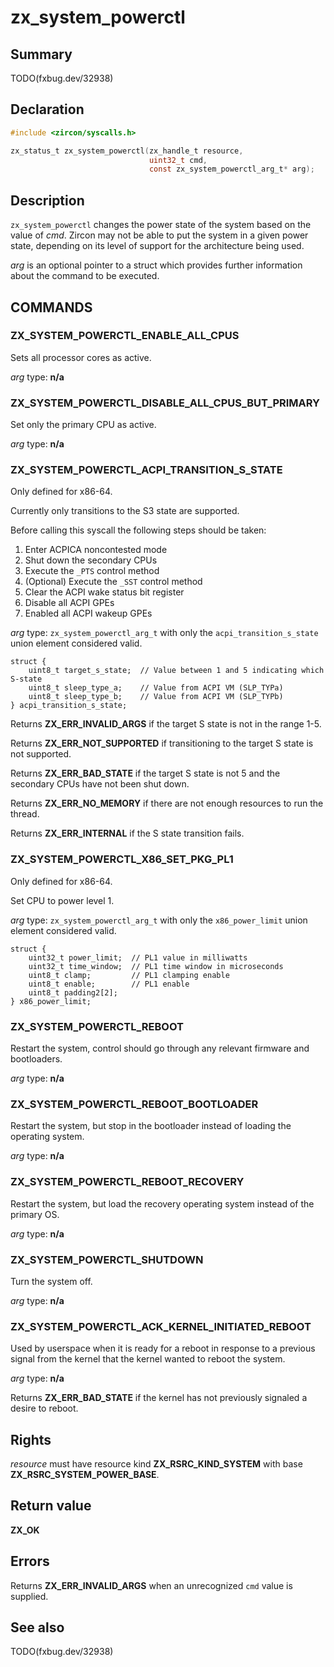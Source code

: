 <!-- Generated by zircon/scripts/update-docs-from-fidl, do not edit! -->
# zx_system_powerctl

## Summary

TODO(fxbug.dev/32938)

## Declaration

```c
#include <zircon/syscalls.h>

zx_status_t zx_system_powerctl(zx_handle_t resource,
                               uint32_t cmd,
                               const zx_system_powerctl_arg_t* arg);
```

## Description

`zx_system_powerctl` changes the power state of the system based on the value of
*cmd*.  Zircon may not be able to put the system in a given power state,
depending on its level of support for the architecture being used.

*arg* is an optional pointer to a struct which provides further information
about the command to be executed.

## COMMANDS

### ZX_SYSTEM_POWERCTL_ENABLE_ALL_CPUS

Sets all processor cores as active.

*arg* type: **n/a**

### ZX_SYSTEM_POWERCTL_DISABLE_ALL_CPUS_BUT_PRIMARY

Set only the primary CPU as active.

*arg* type: **n/a**

### ZX_SYSTEM_POWERCTL_ACPI_TRANSITION_S_STATE

Only defined for x86-64.

Currently only transitions to the S3 state are supported.

Before calling this syscall the following steps should be taken:
1. Enter ACPICA noncontested mode
2. Shut down the secondary CPUs
3. Execute the `_PTS` control method
4. (Optional) Execute the `_SST` control method
5. Clear the ACPI wake status bit register
6. Disable all ACPI GPEs
7. Enabled all ACPI wakeup GPEs

*arg* type: `zx_system_powerctl_arg_t` with only the `acpi_transition_s_state`
union element considered valid.

```
struct {
    uint8_t target_s_state;  // Value between 1 and 5 indicating which S-state
    uint8_t sleep_type_a;    // Value from ACPI VM (SLP_TYPa)
    uint8_t sleep_type_b;    // Value from ACPI VM (SLP_TYPb)
} acpi_transition_s_state;
```

Returns **ZX_ERR_INVALID_ARGS** if the target S state is not in the range 1-5.

Returns **ZX_ERR_NOT_SUPPORTED** if transitioning to the target S state is not
supported.

Returns **ZX_ERR_BAD_STATE** if the target S state is not 5 and the secondary
CPUs have not been shut down.

Returns **ZX_ERR_NO_MEMORY** if there are not enough resources to run the
thread.

Returns **ZX_ERR_INTERNAL** if the S state transition fails.

### ZX_SYSTEM_POWERCTL_X86_SET_PKG_PL1

Only defined for x86-64.

Set CPU to power level 1.

*arg* type: `zx_system_powerctl_arg_t` with only the `x86_power_limit` union
element considered valid.

```
struct {
    uint32_t power_limit;  // PL1 value in milliwatts
    uint32_t time_window;  // PL1 time window in microseconds
    uint8_t clamp;         // PL1 clamping enable
    uint8_t enable;        // PL1 enable
    uint8_t padding2[2];
} x86_power_limit;
```

### ZX_SYSTEM_POWERCTL_REBOOT

Restart the system, control should go through any relevant firmware and
bootloaders.

*arg* type: **n/a**

### ZX_SYSTEM_POWERCTL_REBOOT_BOOTLOADER

Restart the system, but stop in the bootloader instead of loading the operating
system.

*arg* type: **n/a**

### ZX_SYSTEM_POWERCTL_REBOOT_RECOVERY

Restart the system, but load the recovery operating system instead of the
primary OS.

*arg* type: **n/a**

### ZX_SYSTEM_POWERCTL_SHUTDOWN

Turn the system off.

*arg* type: **n/a**

### ZX_SYSTEM_POWERCTL_ACK_KERNEL_INITIATED_REBOOT

Used by userspace when it is ready for a reboot in response to a previous signal
from the kernel that the kernel wanted to reboot the system.

*arg* type: **n/a**

Returns **ZX_ERR_BAD_STATE** if the kernel has not previously signaled a desire
to reboot.

## Rights

*resource* must have resource kind **ZX_RSRC_KIND_SYSTEM** with base **ZX_RSRC_SYSTEM_POWER_BASE**.

## Return value

**ZX_OK**

## Errors


Returns **ZX_ERR_INVALID_ARGS** when an unrecognized `cmd` value is supplied.

## See also

TODO(fxbug.dev/32938)

